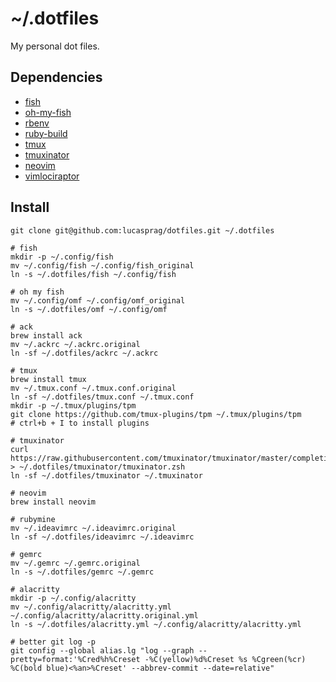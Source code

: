 # ~/.dotfiles

My personal dot files.

## Dependencies

- [fish](https://fishshell.com/)
- [oh-my-fish](https://github.com/oh-my-fish/oh-my-fish)
- [rbenv](https://github.com/rbenv/rbenv)
- [ruby-build](https://github.com/rbenv/ruby-build#installing-as-an-rbenv-plugin-recommended)
- [tmux](https://github.com/tmux/tmux/wiki)
- [tmuxinator](https://github.com/tmuxinator/tmuxinator)
- [neovim](https://neovim.io)
- [vimlociraptor](https://github.com/lucasprag/vimlociraptor)

## Install

```
git clone git@github.com:lucasprag/dotfiles.git ~/.dotfiles

# fish
mkdir -p ~/.config/fish
mv ~/.config/fish ~/.config/fish_original
ln -s ~/.dotfiles/fish ~/.config/fish

# oh my fish
mv ~/.config/omf ~/.config/omf_original
ln -s ~/.dotfiles/omf ~/.config/omf

# ack
brew install ack
mv ~/.ackrc ~/.ackrc.original
ln -sf ~/.dotfiles/ackrc ~/.ackrc

# tmux
brew install tmux
mv ~/.tmux.conf ~/.tmux.conf.original
ln -sf ~/.dotfiles/tmux.conf ~/.tmux.conf
mkdir -p ~/.tmux/plugins/tpm
git clone https://github.com/tmux-plugins/tpm ~/.tmux/plugins/tpm
# ctrl+b + I to install plugins

# tmuxinator
curl https://raw.githubusercontent.com/tmuxinator/tmuxinator/master/completion/tmuxinator.zsh > ~/.dotfiles/tmuxinator/tmuxinator.zsh
ln -sf ~/.dotfiles/tmuxinator ~/.tmuxinator

# neovim
brew install neovim

# rubymine
mv ~/.ideavimrc ~/.ideavimrc.original
ln -sf ~/.dotfiles/ideavimrc ~/.ideavimrc

# gemrc
mv ~/.gemrc ~/.gemrc.original
ln -s ~/.dotfiles/gemrc ~/.gemrc

# alacritty
mkdir -p ~/.config/alacritty
mv ~/.config/alacritty/alacritty.yml ~/.config/alacritty/alacritty.original.yml
ln -s ~/.dotfiles/alacritty.yml ~/.config/alacritty/alacritty.yml

# better git log -p
git config --global alias.lg "log --graph --pretty=format:'%Cred%h%Creset -%C(yellow)%d%Creset %s %Cgreen(%cr) %C(bold blue)<%an>%Creset' --abbrev-commit --date=relative"

```

